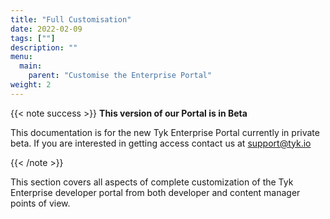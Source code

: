 ```yaml
---
title: "Full Customisation"
date: 2022-02-09
tags: [""]
description: ""
menu:
  main:
    parent: "Customise the Enterprise Portal"
weight: 2
---
```


{{< note success >}}
**This version of our Portal is in Beta**

This documentation is for the new Tyk Enterprise Portal currently in private beta. If you are interested in getting access contact us at [support@tyk.io](<mailto:support@tyk.io?subject=Tyk Enterprise Portal Beta>)

{{< /note >}}

This section covers all aspects of complete customization of the Tyk Enterprise developer portal from both developer and content manager points of view.